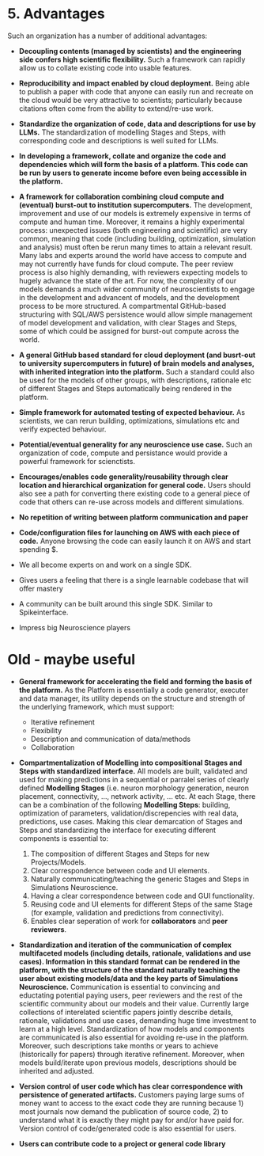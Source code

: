 # 5. Advantages

Such an organization has a number of additional advantages:

- **Decoupling contents (managed by scientists) and the engineering side confers high scientific flexibility.** Such a framework can rapidly allow us to collate existing code into usable features.

- **Reproducibility and impact enabled by cloud deployment.** Being able to publish a paper with code that anyone can easily run and recreate on the cloud would be very attractive to scientists; particularly because citations often come from the ability to extend/re-use work.

- **Standardize the organization of code, data and descriptions for use by LLMs.** The standardization of modelling Stages and Steps, with corresponding code and descriptions is well suited for LLMs.

- **In developing a framework, collate and organize the code and dependencies which will form the basis of a platform. This code can be run by users to generate income before even being accessible in the platform.**

- **A framework for collaboration combining cloud compute and (eventual) burst-out to institution supercomputers.** The development, improvement and use of our models is extremely expensive in terms of compute and human time. Moreover, it remains a highly experimental process: unexpected issues (both engineering and scientific) are very common, meaning that code (including building, optimization, simulation and analysis) must often be rerun many times to attain a relevant result. Many labs and experts around the world have access to compute and may not currently have funds for cloud compute. The peer review process is also highly demanding, with reviewers expecting models to hugely advance the state of the art. For now, the complexity of our models demands a much wider community of neuroscientists to engage in the development and advancent of models, and the development process to be more structured. A compartmental GitHub-based structuring with SQL/AWS persistence would allow simple management of model development and validation, with clear Stages and Steps, some of which could be assigned for burst-out compute across the world.

- **A general GitHub based standard for cloud deployment (and busrt-out to university supercomputers in future) of brain models and analyses, with inherited integration into the platform.** Such a standard could also be used for the models of other groups, with descriptions, rationale etc of different Stages and Steps automatically being rendered in the platform.

- **Simple framework for automated testing of expected behaviour.** As scientists, we can rerun building, optimizations, simulations etc and verify expected behaviour.

- **Potential/eventual generality for any neuroscience use case.** Such an organization of code, compute and persistance would provide a powerful framework for scienctists.

- **Encourages/enables code generality/reusability through clear location and hierarchical organization for general code.** Users should also see a path for converting there existing code to a general piece of code that others can re-use across models and different simulations. 

- **No repetition of writing between platform communication and paper**

- **Code/configuration files for launching on AWS with each piece of code.** Anyone browsing the code can easily launch it on AWS and start spending $.

- We all become experts on and work on a single SDK.
- Gives users a feeling that there is a single learnable codebase that will offer mastery
- A community can be built around this single SDK. Similar to Spikeinterface.
- Impress big Neuroscience players





# Old - maybe useful

- **General framework for accelerating the field and forming the basis of the platform.** As the Platform is essentially a code generator, executer and data manager, its utility depends on the structure and strength of the underlying framework, which must support:
    - Iterative refinement
    - Flexibility
    - Description and communication of data/methods
    - Collaboration



- **Compartmentalization of Modelling into compositional Stages and Steps with standardized interface.** All models are built, validated and used for making predictions in a sequential or parralel series of clearly defined **Modelling Stages** (i.e. neuron morphology generation, neuron placement, connectivity, ..., network activity, ... etc. At each Stage, there can be a combination of the following **Modelling Steps**: building, optimization of parameters, validation/discrepencies with real data, predictions, use cases. Making this clear demarcation of Stages and Steps and standardizing the interface for executing different components is essential to:
    1) The composition of different Stages and Steps for new Projects/Models.
    2) Clear correspondence between code and UI elements.
    3) Naturally communicating/teaching the generic Stages and Steps in Simulations Neuroscience.
    4) Having a clear correspondence between code and GUI functionality.
    5) Reusing code and UI elements for different Steps of the same Stage (for example, validation and predictions from connectivity).
    6) Enables clear seperation of work for **collaborators** and **peer reviewers**.
 
- **Standardization and iteration of the communication of complex multifaceted models (including details, rationale, validations and use cases). Information in this standard format can be rendered in the platform, with the structure of the standard naturally teaching the user about existing models/data and the key parts of Simulations Neuroscience.** Communication is essential to convincing and eductating potential paying users, peer reviewers and the rest of the scientific community about our models and their value. Currently large collections of interelated scientific papers jointly describe details, rationale, validations and use cases, demanding huge time investment to learn at a high level. Standardization of how models and components are communicated is also essential for avoiding re-use in the platform. Moreover, such descriptions take months or years to achieve (historically for papers) through iterative refinement. Moreover, when models build/iterate upon previous models, descriptions should be inherited and adjusted.


- **Version control of user code which has clear correspondence with persistence of generated artifacts.** Customers paying large sums of money want to access to the exact code they are running because 1) most journals now demand the publication of source code, 2) to understand what it is exactly they might pay for and/or have paid for. Version control of code/generated code is also essential for users.

- **Users can contribute code to a project or general code library**

